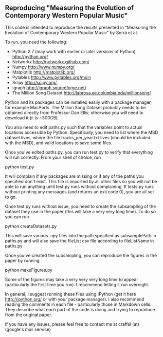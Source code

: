 ## Reproducing "Measuring the Evolution of Contemporary Western Popular Music"

This code is intended to reproduce the results presented in "Measuring the Evolution of Contemporary Western Popular Music" by Serrà et al.

To run, you need the following:

- Python 2.7 (may work with earlier or later versions of Python) http://python.org/
- Networkx http://networkx.github.com/
- Numpy http://www.numpy.org/
- Matplotlib http://matplotlib.org/
- Pytables http://www.pytables.org/moin
- Scipy http://scipy.org/
- Igraph http://igraph.sourceforge.net/
- The Million Song Dataset http://labrosa.ee.columbia.edu/millionsong/

Python and its packages can be installed easily with a package manager, for example MacPorts.  The Million Song Dataset probably needs to be obtained directly from Professor Dan Ellis; otherwise you will need to download it (it is ~300GB). 

You also need to edit paths.py such that the variables point to actual locations accessible by Python.  Specifically, you need to list where the MSD dataset lives, where the file tracks_per_year.txt lives (should be included with the MSD), and valid locations to save some files.

Once you've edited paths.py, you can run test.py to verify that everything will run correctly.  From your shell of choice, run

python test.py

It will complain if any packages are missing or if any of the paths you specified don't exist.  This file is imported by all other files so you will not be able to run anything until test.py runs without complaining.  If tests.py runs without printing any messages (and returns an exit code 0), you are all set to go.

Once test.py runs without issue, you need to create the subsampling of the dataset they use in the paper (this will take a very very long time).  To do so you can run

python createDatasets.py

This will save various .npy files into the path specified as subsamplePath in paths.py and will also save the fileList csv file according to fileListName in paths.py

Once you've created the subsampling, you can reproduce the figures in the paper by running 

python makeFigures.py

Some of the figures may take a very very very long time to appear (particularly the first time you run).  I recommend letting it run overnight.

In general, I suggest running these files using IPython (get it here http://ipython.org/ or with your package manager).  I also recommend reading the comments in each file - particularly those in Markdown cells.  They describe what each part of the code is doing and trying to reproduce from the original paper.

If you have any issues, please feel free to contact me at craffel (at) (google's mail service)
